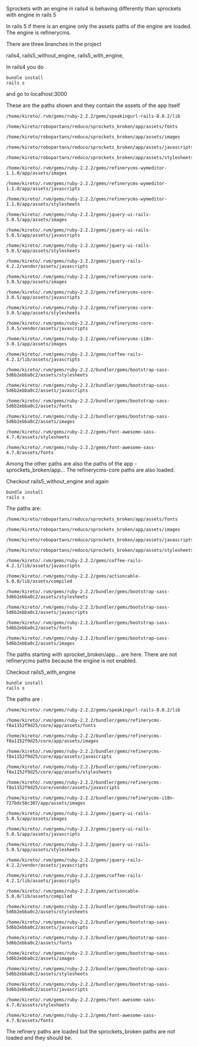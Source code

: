 Sprockets with an engine in rails4 is behaving differently than sprockets with engine in rails 5

In rails 5 if there is an engine only the assets paths of the engine are loaded. The engine is refinerycms.

There are three branches in the project

  rails4,
  rails5_without_engine,
  rails5_with_engine,

In rails4 you do

```
bundle install
rails s
```
and go to localhost:3000

These are the paths shown and they contain the assets of the app itself

```
/home/kireto/.rvm/gems/ruby-2.2.2/gems/speakingurl-rails-8.0.2/lib

/home/kireto/robopartans/reduco/sprockets_broken/app/assets/fonts

/home/kireto/robopartans/reduco/sprockets_broken/app/assets/images

/home/kireto/robopartans/reduco/sprockets_broken/app/assets/javascripts

/home/kireto/robopartans/reduco/sprockets_broken/app/assets/stylesheets

/home/kireto/.rvm/gems/ruby-2.2.2/gems/refinerycms-wymeditor-1.1.0/app/assets/images

/home/kireto/.rvm/gems/ruby-2.2.2/gems/refinerycms-wymeditor-1.1.0/app/assets/javascripts

/home/kireto/.rvm/gems/ruby-2.2.2/gems/refinerycms-wymeditor-1.1.0/app/assets/stylesheets

/home/kireto/.rvm/gems/ruby-2.2.2/gems/jquery-ui-rails-5.0.5/app/assets/images

/home/kireto/.rvm/gems/ruby-2.2.2/gems/jquery-ui-rails-5.0.5/app/assets/javascripts

/home/kireto/.rvm/gems/ruby-2.2.2/gems/jquery-ui-rails-5.0.5/app/assets/stylesheets

/home/kireto/.rvm/gems/ruby-2.2.2/gems/jquery-rails-4.2.2/vendor/assets/javascripts

/home/kireto/.rvm/gems/ruby-2.2.2/gems/refinerycms-core-3.0.5/app/assets/images

/home/kireto/.rvm/gems/ruby-2.2.2/gems/refinerycms-core-3.0.5/app/assets/javascripts

/home/kireto/.rvm/gems/ruby-2.2.2/gems/refinerycms-core-3.0.5/app/assets/stylesheets

/home/kireto/.rvm/gems/ruby-2.2.2/gems/refinerycms-core-3.0.5/vendor/assets/javascripts

/home/kireto/.rvm/gems/ruby-2.2.2/gems/refinerycms-i18n-3.0.1/app/assets/images

/home/kireto/.rvm/gems/ruby-2.2.2/gems/coffee-rails-4.2.1/lib/assets/javascripts

/home/kireto/.rvm/gems/ruby-2.2.2/bundler/gems/bootstrap-sass-5d6b2ebba0c2/assets/stylesheets

/home/kireto/.rvm/gems/ruby-2.2.2/bundler/gems/bootstrap-sass-5d6b2ebba0c2/assets/javascripts

/home/kireto/.rvm/gems/ruby-2.2.2/bundler/gems/bootstrap-sass-5d6b2ebba0c2/assets/fonts

/home/kireto/.rvm/gems/ruby-2.2.2/bundler/gems/bootstrap-sass-5d6b2ebba0c2/assets/images

/home/kireto/.rvm/gems/ruby-2.2.2/gems/font-awesome-sass-4.7.0/assets/stylesheets

/home/kireto/.rvm/gems/ruby-2.2.2/gems/font-awesome-sass-4.7.0/assets/fonts
```

Among the other paths are also the paths of the app - sprockets_broken/app... The refinerycms-core paths are also loaded.

Checkout rails5_without_engine and again

```
bundle install
rails s
```
The paths are:

```
/home/kireto/robopartans/reduco/sprockets_broken/app/assets/fonts

/home/kireto/robopartans/reduco/sprockets_broken/app/assets/images

/home/kireto/robopartans/reduco/sprockets_broken/app/assets/javascripts

/home/kireto/robopartans/reduco/sprockets_broken/app/assets/stylesheets

/home/kireto/.rvm/gems/ruby-2.2.2/gems/coffee-rails-4.2.1/lib/assets/javascripts

/home/kireto/.rvm/gems/ruby-2.2.2/gems/actioncable-5.0.0/lib/assets/compiled

/home/kireto/.rvm/gems/ruby-2.2.2/bundler/gems/bootstrap-sass-5d6b2ebba0c2/assets/stylesheets

/home/kireto/.rvm/gems/ruby-2.2.2/bundler/gems/bootstrap-sass-5d6b2ebba0c2/assets/javascripts

/home/kireto/.rvm/gems/ruby-2.2.2/bundler/gems/bootstrap-sass-5d6b2ebba0c2/assets/fonts

/home/kireto/.rvm/gems/ruby-2.2.2/bundler/gems/bootstrap-sass-5d6b2ebba0c2/assets/images
```

The paths starting with sprocket_broken/app... are here. There are not refinerycms paths because the engine is not enabled.

Checkout rails5_with_engine

```
bundle install
rails s
```
The paths are :

```
/home/kireto/.rvm/gems/ruby-2.2.2/gems/speakingurl-rails-8.0.2/lib

/home/kireto/.rvm/gems/ruby-2.2.2/bundler/gems/refinerycms-f8a1152f9d25/core/app/assets/fonts

/home/kireto/.rvm/gems/ruby-2.2.2/bundler/gems/refinerycms-f8a1152f9d25/core/app/assets/images

/home/kireto/.rvm/gems/ruby-2.2.2/bundler/gems/refinerycms-f8a1152f9d25/core/app/assets/javascripts

/home/kireto/.rvm/gems/ruby-2.2.2/bundler/gems/refinerycms-f8a1152f9d25/core/app/assets/stylesheets

/home/kireto/.rvm/gems/ruby-2.2.2/bundler/gems/refinerycms-f8a1152f9d25/core/vendor/assets/javascripts

/home/kireto/.rvm/gems/ruby-2.2.2/bundler/gems/refinerycms-i18n-727bdc58c307/app/assets/images

/home/kireto/.rvm/gems/ruby-2.2.2/gems/jquery-ui-rails-5.0.5/app/assets/images

/home/kireto/.rvm/gems/ruby-2.2.2/gems/jquery-ui-rails-5.0.5/app/assets/javascripts

/home/kireto/.rvm/gems/ruby-2.2.2/gems/jquery-ui-rails-5.0.5/app/assets/stylesheets

/home/kireto/.rvm/gems/ruby-2.2.2/gems/jquery-rails-4.2.2/vendor/assets/javascripts

/home/kireto/.rvm/gems/ruby-2.2.2/gems/coffee-rails-4.2.1/lib/assets/javascripts

/home/kireto/.rvm/gems/ruby-2.2.2/gems/actioncable-5.0.0/lib/assets/compiled

/home/kireto/.rvm/gems/ruby-2.2.2/bundler/gems/bootstrap-sass-5d6b2ebba0c2/assets/stylesheets

/home/kireto/.rvm/gems/ruby-2.2.2/bundler/gems/bootstrap-sass-5d6b2ebba0c2/assets/javascripts

/home/kireto/.rvm/gems/ruby-2.2.2/bundler/gems/bootstrap-sass-5d6b2ebba0c2/assets/fonts

/home/kireto/.rvm/gems/ruby-2.2.2/bundler/gems/bootstrap-sass-5d6b2ebba0c2/assets/images

/home/kireto/.rvm/gems/ruby-2.2.2/bundler/gems/bootstrap-sass-5d6b2ebba0c2/assets/stylesheets

/home/kireto/.rvm/gems/ruby-2.2.2/bundler/gems/bootstrap-sass-5d6b2ebba0c2/assets/javascripts

/home/kireto/.rvm/gems/ruby-2.2.2/gems/font-awesome-sass-4.7.0/assets/stylesheets

/home/kireto/.rvm/gems/ruby-2.2.2/gems/font-awesome-sass-4.7.0/assets/fonts
```
The refinery paths are loaded but the sprockets_broken paths are not loaded and they should be.

